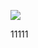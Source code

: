 ﻿[![](https://www.herokucdn.com/deploy/button.png)](https://heroku.com/deploy?template=https://github.com/akjgk/ak.git)


11111
